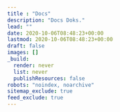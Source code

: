 ```yaml
---
title : "Docs"
description: "Docs Doks."
lead: ""
date: 2020-10-06T08:48:23+00:00
lastmod: 2020-10-06T08:48:23+00:00
draft: false
images: []
_build:
  render: never
  list: never
  publishResources: false
robots: "noindex, noarchive"
sitemap_exclude: true
feed_exclude: true
---
```

